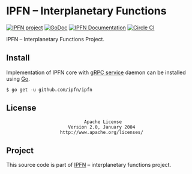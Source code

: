 # IPFN – Interplanetary Functions

[![IPFN project](https://img.shields.io/badge/project-IPFN-blue.svg?style=flat-square)](//github.com/ipfn)
[![GoDoc](https://godoc.org/github.com/ipfn/ipfn?status.svg)](https://godoc.org/github.com/ipfn/ipfn)
[![IPFN Documentation](https://img.shields.io/badge/documentation-IPFN-blue.svg?style=flat-square)](//ipfn.github.io/documentation/)
[![Circle CI](https://img.shields.io/circleci/project/ipfn/ipfn.svg)](https://circleci.com/gh/ipfn/ipfn)

IPFN – Interplanetary Functions Project.

## Install

Implementation of IPFN core with [gRPC service]() daemon can be installed using [Go](//golang.org/).

```console
$ go get -u github.com/ipfn/ipfn
```

<!--
## Documentation

Documentation for IPFN project is on [ipfn.github.io/documentation](//ipfn.github.io/documentation/).

## Examples

Repositories containing example neurons are hosted on [ipfn-examples](//github.com/ipfn-examples) organization.
-->

## License

                                 Apache License
                           Version 2.0, January 2004
                        http://www.apache.org/licenses/

## Project

This source code is part of [IPFN](//github.com/ipfn) – interplanetary functions project.
